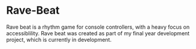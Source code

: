 # Rave-Beat
Rave beat is a rhythm game for console controllers, with a heavy focus on accessiblility. 
Rave beat was created as part of my final year development project, which is currently in development.
